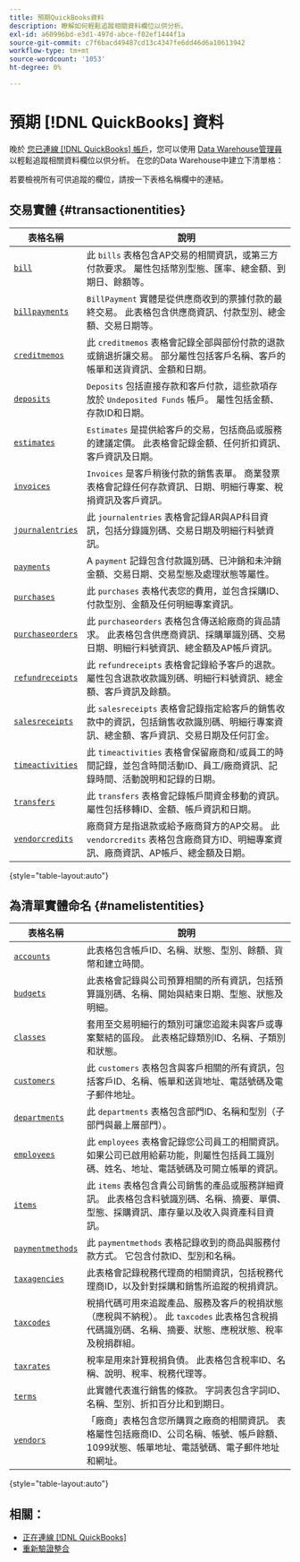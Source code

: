 ```yaml
---
title: 預期QuickBooks資料
description: 瞭解如何輕鬆追蹤相關資料欄位以供分析。
exl-id: a60996bd-e3d1-497d-abce-f02ef1444f1a
source-git-commit: c7f6bacd49487cd13c4347fe6dd46d6a10613942
workflow-type: tm+mt
source-wordcount: '1053'
ht-degree: 0%

---
```


# 預期 [!DNL QuickBooks] 資料

晚於 [您已連線 [!DNL QuickBooks] 帳戶](../../../data-analyst/importing-data/integrations/quickbooks.md)，您可以使用 [Data Warehouse管理員](../../../data-analyst/data-warehouse-mgr/tour-dwm.md) 以輕鬆追蹤相關資料欄位以供分析。 在您的Data Warehouse中建立下清單格：

若要檢視所有可供追蹤的欄位，請按一下表格名稱欄中的連結。

## 交易實體 {#transactionentities}

| **表格名稱** | **說明** |
|-----|-----|
| [`bill`](https://developer.intuit.com/app/developer/qbo/docs/api/accounting/all-entities/Bill) | 此 `bills` 表格包含AP交易的相關資訊，或第三方付款要求。 屬性包括幣別型態、匯率、總金額、到期日、餘額等。 |
| [`billpayments`](https://developer.intuit.com/app/developer/qbo/docs/api/accounting/all-entities/BillPayment) | `BillPayment` 實體是從供應商收到的票據付款的最終交易。 此表格包含供應商資訊、付款型別、總金額、交易日期等。 |
| [`creditmemos`](https://developer.intuit.com/app/developer/qbo/docs/api/accounting/all-entities/CreditMemo) | 此 `creditmemos` 表格會記錄全部與部份付款的退款或銷退折讓交易。 部分屬性包括客戶名稱、客戶的帳單和送貨資訊、金額和日期。 |
| [`deposits`](https://developer.intuit.com/app/developer/qbo/docs/api/accounting/all-entities/Deposit) | `Deposits` 包括直接存款和客戶付款，這些款項存放於 `Undeposited Funds` 帳戶。 屬性包括金額、存款ID和日期。 |
| [`estimates`](https://developer.intuit.com/app/developer/qbo/docs/api/accounting/all-entities/Estimate) | `Estimates` 是提供給客戶的交易，包括商品或服務的建議定價。 此表格會記錄金額、任何折扣資訊、客戶資訊及日期。 |
| [`invoices`](https://developer.intuit.com/app/developer/qbo/docs/api/accounting/all-entities/Invoice) | `Invoices` 是客戶稍後付款的銷售表單。 商業發票表格會記錄任何存款資訊、日期、明細行專案、稅捐資訊及客戶資訊。 |
| [`journalentries`](https://developer.intuit.com/app/developer/qbo/docs/api/accounting/all-entities/JournalEntry) | 此 `journalentries` 表格會記錄AR與AP科目資訊，包括分錄識別碼、交易日期及明細行料號資訊。 |
| [`payments`](https://developer.intuit.com/app/developer/qbo/docs/api/accounting/all-entities/Payment) | A `payment` 記錄包含付款識別碼、已沖銷和未沖銷金額、交易日期、交易型態及處理狀態等屬性。 |
| [`purchases`](https://developer.intuit.com/app/developer/qbo/docs/api/accounting/all-entities/Purchase) | 此 `purchases` 表格代表您的費用，並包含採購ID、付款型別、金額及任何明細專案資訊。 |
| [`purchaseorders`](https://developer.intuit.com/app/developer/qbo/docs/api/accounting/all-entities/PurchaseOrder) | 此 `purchaseorders` 表格包含傳送給廠商的貨品請求。 此表格包含供應商資訊、採購單識別碼、交易日期、明細行料號資訊、總金額及AP帳戶資訊。 |
| [`refundreceipts`](https://developer.intuit.com/app/developer/qbo/docs/api/accounting/all-entities/RefundReceipt) | 此 `refundreceipts` 表格會記錄給予客戶的退款。 屬性包含退款收款識別碼、明細行料號資訊、總金額、客戶資訊及餘額。 |
| [`salesreceipts`](https://developer.intuit.com/app/developer/qbo/docs/api/accounting/all-entities/SalesReceipt) | 此 `salesreceipts` 表格會記錄指定給客戶的銷售收款中的資訊，包括銷售收款識別碼、明細行專案資訊、總金額、客戶資訊、交易日期及任何訂金。 |
| [`timeactivities`](https://developer.intuit.com/app/developer/qbo/docs/api/accounting/all-entities/TimeActivity) | 此 `timeactivities` 表格會保留廠商和/或員工的時間記錄，並包含時間活動ID、員工/廠商資訊、記錄時間、活動說明和記錄的日期。 |
| [`transfers`](https://developer.intuit.com/app/developer/qbo/docs/api/accounting/all-entities/Transfer) | 此 `transfers` 表格會記錄帳戶間資金移動的資訊。 屬性包括移轉ID、金額、帳戶資訊和日期。 |
| [`vendorcredits`](https://developer.intuit.com/app/developer/qbo/docs/api/accounting/all-entities/VendorCredit) | 廠商貸方是指退款或給予廠商貸方的AP交易。 此 `vendorcredits` 表格包含廠商貸方ID、明細專案資訊、廠商資訊、AP帳戶、總金額及日期。 |

{style="table-layout:auto"}

## 為清單實體命名 {#namelistentities}

| **表格名稱** | **說明** |
|-----|-----|
| [`accounts`](https://developer.intuit.com/app/developer/qbo/docs/api/accounting/all-entities/Account) | 此表格包含帳戶ID、名稱、狀態、型別、餘額、貨幣和建立時間。 |
| [`budgets`](https://developer.intuit.com/app/developer/qbo/docs/api/accounting/all-entities/Budget) | 此表格會記錄與公司預算相關的所有資訊，包括預算識別碼、名稱、開始與結束日期、型態、狀態及明細。 |
| [`classes`](https://developer.intuit.com/app/developer/qbo/docs/api/accounting/all-entities/Class) | 套用至交易明細行的類別可讓您追蹤未與客戶或專案繫結的區段。 此表格記錄類別ID、名稱、子類別和狀態。 |
| [`customers`](https://developer.intuit.com/app/developer/qbo/docs/api/accounting/all-entities/Customer) | 此 `customers` 表格包含與客戶相關的所有資訊，包括客戶ID、名稱、帳單和送貨地址、電話號碼及電子郵件地址。 |
| [`departments`](https://developer.intuit.com/app/developer/qbo/docs/api/accounting/all-entities/Department) | 此 `departments` 表格包含部門ID、名稱和型別（子部門與最上層部門）。 |
| [`employees`](https://developer.intuit.com/app/developer/qbo/docs/api/accounting/all-entities/Employee) | 此 `employees` 表格會記錄您公司員工的相關資訊。 如果公司已啟用給薪功能，則屬性包括員工識別碼、姓名、地址、電話號碼及可開立帳單的資訊。 |
| [`items`](https://developer.intuit.com/app/developer/qbo/docs/api/accounting/all-entities/Item) | 此 `items` 表格包含貴公司銷售的產品或服務詳細資訊。 此表格包含料號識別碼、名稱、摘要、單價、型態、採購資訊、庫存量以及收入與資產科目資訊。 |
| [`paymentmethods`](https://developer.intuit.com/app/developer/qbo/docs/api/accounting/all-entities/PaymentMethod) | 此 `paymentmethods` 表格記錄收到的商品與服務付款方式。 它包含付款ID、型別和名稱。 |
| [`taxagencies`](https://developer.intuit.com/app/developer/qbo/docs/api/accounting/all-entities/TaxAgency) | 此表格會記錄稅務代理商的相關資訊，包括稅務代理商ID，以及針對採購和銷售所追蹤的稅捐資訊。 |
| [`taxcodes`](https://developer.intuit.com/app/developer/qbo/docs/api/accounting/all-entities/TaxCode) | 稅捐代碼可用來追蹤產品、服務及客戶的稅捐狀態（應稅與不納稅）。 此 `taxcodes` 此表格包含稅捐代碼識別碼、名稱、摘要、狀態、應稅狀態、稅率及稅捐群組。 |
| [`taxrates`](https://developer.intuit.com/app/developer/qbo/docs/api/accounting/all-entities/TaxRate) | 稅率是用來計算稅捐負債。 此表格包含稅率ID、名稱、說明、稅率、稅務代理等。 |
| [`terms`](https://developer.intuit.com/app/developer/qbo/docs/api/accounting/all-entities/Term) | 此實體代表進行銷售的條款。 字詞表包含字詞ID、名稱、型別、折扣百分比和到期日。 |
| [`vendors`](https://developer.intuit.com/app/developer/qbo/docs/api/accounting/all-entities/Vendor) | 「廠商」表格包含您所購買之廠商的相關資訊。 表格屬性包括廠商ID、公司名稱、帳號、帳戶餘額、1099狀態、帳單地址、電話號碼、電子郵件地址和網址。 |

{style="table-layout:auto"}

## 相關：

* [正在連線 [!DNL QuickBooks]](../integrations/quickbooks.md)
* [重新驗證整合](https://experienceleague.adobe.com/docs/commerce-knowledge-base/kb/how-to/mbi-reauthenticating-integrations.html)
